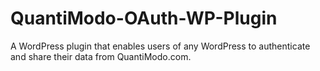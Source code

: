 # QuantiModo-OAuth-WP-Plugin
A WordPress plugin that enables users of any WordPress to authenticate and share their data from QuantiModo.com. 
